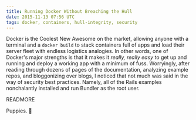 ```yaml
---
title: Running Docker Without Breaching the Hull
date: 2015-11-13 07:56 UTC
tags: docker, containers, hull-integrity, security
---
```


Docker is the Coolest New Awesome on the market, allowing anyone with a terminal
and a `docker build` to stack containers full of apps and load their server
fleet with endless logistics analogies. In other words, one of Docker's major
strengths is that it makes it _really, really easy_ to get up and running and
deploy a working app with a minimum of fuss. Worryingly, after reading through
dozens of pages of the documentation, analyzing example repos, and bloggonizing
over blogs, I noticed that not much was said in the way of security best
practices. Namely, all of the Rails examples nonchalantly installed and run
Bundler as the root user.

READMORE

Puppies. :dog:
